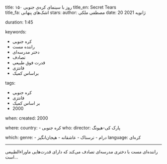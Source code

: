 
title: ۱۵۰ روز با سینمای کره‌ی جنوبی 
title_en: Secret Tears   
title_fa: اشک‌های پنهانی 
stars: 
author: مصطفی ملکی
date: 20 ژانویه 2021

duration: 1:45

keywords:
  - کره جنوبی
  - راننده مست
  - دختر مدرسه‌ای
  - تصادف
  - قدرت فوق طبیعی
  - فانتزی
  - براساس کمیک
  
tags:
  - کره جنوبی
  - فانتزی
  - بر اساس کمیک
  - 2000

when:
  created: 2000

where:
  country: 
    - کره جنوبی 
who:
  director: پارک کی-هیونگ 

which:
  genre:
    - درام
    - ترسناک
    - عاشقانه
    - هیجان‌انگیز
  language: کره‌ای

---

راننده‌ای مست با دختری مدرسه‌ای تصادف می‌کند که دارای قدرت‌هایی ماوراء‌الطبیعی است...

